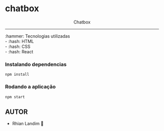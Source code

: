  # chatbox
<p align="center">
  
</p>
<p align="center">Chatbox</p>
 <hr />
:hammer: Tecnologias utilizadas <br>
  - :hash: HTML <br/>
  - :hash:  CSS <br/>
  - :hash: React <br/>
 
 ### Instalando dependencias
`npm install`
### Rodando a aplicação
`npm start`



## AUTOR
  - Rhian Landim :rocket:

